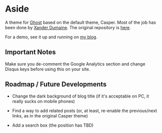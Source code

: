 # Aside

A theme for [Ghost](http://github.com/tryghost/ghost/) based on the default theme, Casper. Most of the job has been done
by [Xander Dumaine](http://blog.xdumaine.com). The original repository is [here](https://github.com/xdumaine/ghost-aside).

For a demo, see it up and running on [my blog](http://while2.ghost.io).

## Important Notes

Make sure you de-comment the Google Analytics section and change Disqus keys before using this on your site.

## Roadmap / Future Developments

- Change the dark background of blog title (if it's acceptable on PC, it really sucks on mobile phones)

- Find a way to add related posts (or, at least, re-enable the previous/next links, as in the original Casper theme)

- Add a search box (the position has TBD)

